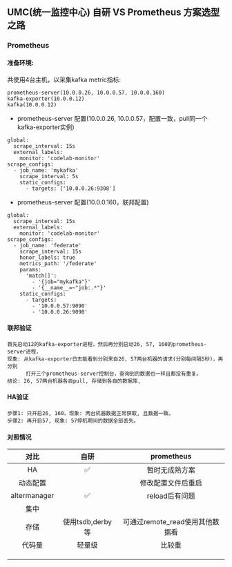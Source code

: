 
## UMC(统一监控中心) 自研 VS Prometheus 方案选型之路

### Prometheus
#### 准备环境:

共使用4台主机，以采集kafka metric指标:
```
prometheus-server(10.0.0.26, 10.0.0.57, 10.0.0.160)
kafka-exporter(10.0.0.12)
kafka(10.0.0.12)
```

- prometheus-server 配置(10.0.0.26, 10.0.0.57，配置一致，pull同一个kafka-exporter实例)
```
global:
  scrape_interval: 15s 
  external_labels:
    monitor: 'codelab-monitor'
scrape_configs:
  - job_name: 'mykafka'
    scrape_interval: 5s
    static_configs:
      - targets: ['10.0.0.26:9308']
```

- prometheus-server 配置(10.0.0.160，联邦配置)
```
global:
  scrape_interval: 15s 
  external_labels:
    monitor: 'codelab-monitor'
scrape_configs:
  - job_name: 'federate'
    scrape_interval: 15s
    honor_labels: true
    metrics_path: '/federate'
    params:
      'match[]':
        - '{job="mykafka"}'
        - '{__name__=~"job:.*"}'
    static_configs:
      - targets:
        - '10.0.0.57:9090'
        - '10.0.0.26:9090'
```

#### 联邦验证
```
首先启动12的kafka-exporter进程，然后再分别启动26, 57, 160的prometheus-server进程，
现象: 从kafka-exporter日志能看到分别来自26, 57两台机器的请求(分别每间隔5秒)，再分别
      打开三个prometheus-server控制台，查询到的数据也一样且都没有重复。
结论: 26, 57两台机器各自pull, 存储到各自的数据库, 
```

#### HA验证
```
步骤1: 只开启26, 160，现象: 两台机器数据正常获取, 且数据一致。
步骤2: 再开启57, 现象: 57停机期间的数据全部丢失。
```

#### 对照情况

|     对比     |       自研       |           prometheus            |
| :----------: | :--------------: | :-----------------------------: |
|      HA      |        ✅         |        暂时无成熟方案         |
|   动态配置   |                  |          修改配置文件后重启      |
| altermanager |        ✅         |        reload后有问题     |
|     集中     |                  |                                 |
|     存储     | 使用tsdb,derby等 | 可通过remote_read使用其他数据看 |
|    代码量    |      轻量级      |             比较重              |
|              |                  |                                 |
|              |                  |                                 |
|              |                  |                                 |





